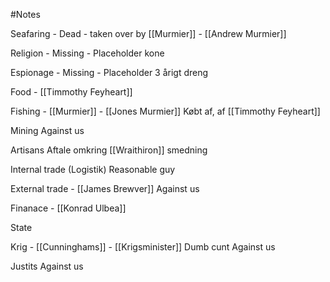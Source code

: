 #Notes 

Seafaring - Dead - taken over by [[Murmier]] - [[Andrew Murmier]]  

Religion - Missing - Placeholder kone

Espionage - Missing - Placeholder 3 årigt dreng

Food - [[Timmothy Feyheart]]

Fishing - [[Murmier]] - [[Jones Murmier]]
	Købt af, af [[Timmothy Feyheart]]

Mining
	Against us

Artisans
	Aftale omkring [[Wraithiron]] smedning

Internal trade (Logistik)
	Reasonable guy

External trade - [[James Brewver]]
	Against us

Finanace - [[Konrad Ulbea]]

State

Krig - [[Cunninghams]] - [[Krigsminister]]
	Dumb cunt 
	Against us

Justits
	Against us
